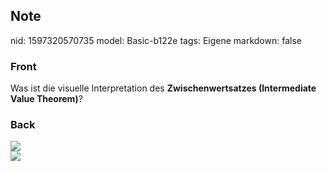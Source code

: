 ## Note
nid: 1597320570735
model: Basic-b122e
tags: Eigene
markdown: false

### Front
Was ist die visuelle Interpretation des <b>Zwischenwertsatzes
(Intermediate Value Theorem)</b>?

### Back
<img src="paste-c33b5896806b609f27b2ee7a8829bd5c4c5f06ae.jpg">
<div><img src=
paste-bf95c86089637c97ebb780f37bab68ae5b3228f6.jpg></div>
